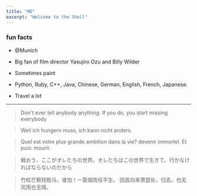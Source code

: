 ```yaml
---
title: "ME"
excerpt: "Welcome to the Shell"
---
```


### fun facts

- @Munich

- Big fan of film director Yasujiro Ozu and Billy Wilder

- Sometimes paint

- Python, Ruby, C++, Java, Chinese, German, English, French, Japanese.

- Travel a lot

*********
> Don't ever tell anybody anything. If you do, you start missing everybody

> Weil ich hungern muss, ich kann nicht anders. 

> Quel est votre plus grande ambition dans la vie?
> devenir immortel. Et puis: mourir.

> 戦おう、ここがオレたちの世界。オレたちはこの世界で生きて、行かなければならないのだから

> 竹杖芒鞋轻胜马，谁怕！一蓑烟雨任平生。
> 回首向来萧瑟处，归去，也无风雨也无晴。
